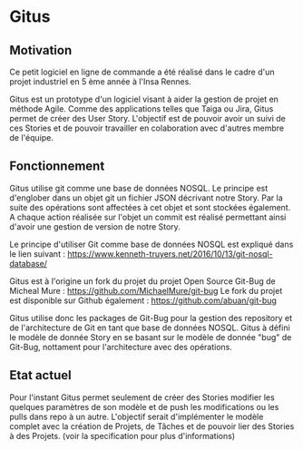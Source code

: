 # Gitus

## Motivation

Ce petit logiciel en ligne de commande a été réalisé dans le cadre d'un projet industriel en 5 ème année à l'Insa Rennes.

Gitus est un prototype d'un logiciel visant à aider la gestion de projet en méthode Agile. Comme des applications telles que Taiga ou Jira, Gitus permet de créer des User Story.
L'objectif est de pouvoir avoir un suivi de ces Stories et de pouvoir travailler en colaboration avec d'autres membre de l'équipe.

## Fonctionnement

Gitus utilise git comme une base de données NOSQL. Le principe est d'englober dans un objet git un fichier JSON décrivant notre Story. Par la suite des opérations sont affectées à cet objet et sont stockées également. A chaque action réalisée sur l'objet un commit est réalisé permettant ainsi d'avoir une gestion de version de notre Story.

Le principe d'utiliser Git comme base de données NOSQL est expliqué dans le lien suivant : <https://www.kenneth-truyers.net/2016/10/13/git-nosql-database/>

Gitus est à l'origine un fork du projet du projet Open Source Git-Bug de Micheal Mure : <https://github.com/MichaelMure/git-bug>
Le fork du projet est disponible sur Github également : <https://github.com/abuan/git-bug>

Gitus utilise donc les packages de Git-Bug pour la gestion des repository et de l'architecture de Git en tant que base de données NOSQL.
Gitus à défini le modèle de donnée Story en se basant sur le modèle de donnée "bug" de Git-Bug, nottament pour l'architecture avec des opérations.

## Etat actuel

Pour l'instant Gitus permet seulement de créer des Stories modifier les quelques paramètres de son modèle et de push les modifications ou les pulls dans repo à un autre.
L'objectif serait d'implémenter le modèle complet avec la création de Projets, de Tâches et de pouvoir lier des Stories à des Projets. (voir la specification pour plus d'informations)
